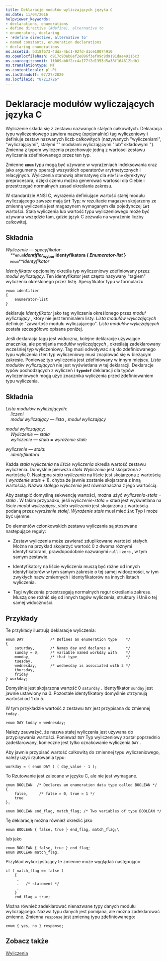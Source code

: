 ```yaml
---
title: Deklaracje modułów wyliczających języka C
ms.date: 11/04/2016
helpviewer_keywords:
- declarations, enumerations
- define directive (#define), alternative to
- enumerators, declaring
- '#define directive, alternative to'
- named constants, enumeration declarations
- declaring enumerations
ms.assetid: bd18f673-4dda-4bc1-92fd-d1ce10074910
ms.openlocfilehash: d917c93ab8ef2e896f3ef09c9d9191dae49116c3
ms.sourcegitcommit: 1f009ab0f2cc4a177f2d1353d5a38f164612bdb1
ms.translationtype: MT
ms.contentlocale: pl-PL
ms.lasthandoff: 07/27/2020
ms.locfileid: "87213726"
---
```

# <a name="c-enumeration-declarations"></a>Deklaracje modułów wyliczających języka C

Wyliczenie składa się z zestawu nazwanych stałych całkowitych. Deklaracja typu wyliczeniowego zawiera nazwę (opcjonalnie) tag wyliczeniowy i definiuje zestaw nazwanych liczb całkowitych (nazywanych "wyliczeniami", "wyliczającymi", stałymi "" modułami wyliczającymi "lub" składowymi "). Zmienna z typem wyliczenia przechowuje jedną z wartości zestawu wyliczenia zdefiniowanego przez ten typ.

Zmienne **`enum`** typu mogą być używane w wyrażeniach indeksowania oraz jako argumenty operacji wszystkich operatorów arytmetycznych i relacyjnych. Wyliczenia stanowią alternatywę dla `#define` dyrektywy preprocesora, dzięki czemu można generować wartości dla Ciebie i przestrzegać normalnych zasad określania zakresu.

W standardzie ANSI C, wyrażenia definiujące wartość stałej modułu wyliczającego zawsze mają **`int`** Typ; w rezultacie magazyn skojarzony ze zmienną wyliczenia jest magazynem wymaganym dla pojedynczej **`int`** wartości. Stała wyliczenia lub wartość typu wyliczeniowego może być używana wszędzie tam, gdzie język C zezwala na wyrażenie liczby całkowitej.

## <a name="syntax"></a>Składnia

*Wyliczenie — specyfikator*:<br/>
&nbsp;&nbsp;&nbsp;&nbsp;**`enum`***identifier*<sub>wybór</sub> **identyfikatora {** *Enumerator-list* **}**<br/>
&nbsp;&nbsp;&nbsp;&nbsp;**`enum`***Identyfikator*

*Identyfikator* opcjonalny określa typ wyliczeniowy zdefiniowany przez *moduł wyliczający*. Ten identyfikator jest często nazywany "tagiem" wyliczenia określonego przez listę. Specyfikator typu w formularzu

```
enum identifier
{
    enumerator-list
}
```

deklaruje *Identyfikator* jako tag wyliczenia określonego przez *moduł wyliczający* , który nie jest terminalem listy. *Lista modułów wyliczających* definiuje "zawartość modułu wyliczającego". *Lista modułów wyliczających* została szczegółowo opisana poniżej.

Jeśli deklaracja tagu jest widoczna, kolejne deklaracje używające znacznika, ale pomijania modułów *wyliczających* , określają zadeklarowany wcześniej typ wyliczeniowy. Tag musi odwoływać się do zdefiniowanego typu wyliczenia i ten typ wyliczeniowy musi znajdować się w bieżącym zakresie. Ponieważ typ wyliczenia jest zdefiniowany w innym miejscu, *Lista modułów wyliczających* nie jest wyświetlana w tej deklaracji. Deklaracje typów pochodzących z wyliczeń i **`typedef`** deklaracji dla typów wyliczeniowych mogą użyć znacznika wyliczenia przed zdefiniowaniem typu wyliczenia.

## <a name="syntax"></a>Składnia

*Lista modułów wyliczających*:<br/>
&nbsp;&nbsp;&nbsp;&nbsp;*liczeni*<br/>
&nbsp;&nbsp;&nbsp;&nbsp;*moduł wyliczający — lista* **,** *moduł wyliczający*

*moduł wyliczający*:<br/>
&nbsp;&nbsp;&nbsp;&nbsp;*Wyliczenie — stała*<br/>
&nbsp;&nbsp;&nbsp;&nbsp;*wyliczenie — stała* **=** *wyrażenie stałe*

*wyliczenie — stała*:<br/>
&nbsp;&nbsp;&nbsp;&nbsp;*identyfikatora*

Każda *stała wyliczenia* na *liście wyliczenia* określa wartość zestawu wyliczenia. Domyślnie pierwsza *stała Wyliczenie* jest skojarzona z wartością 0. Następna *stała wyliczenia* na liście jest skojarzona z wartością ( *wyrażenie stałe* + 1), chyba że jawnie zostanie skojarzona z inną wartością. Nazwa *stałego wyliczenia* jest równoznaczna z jego wartością.

Aby zastąpić domyślną sekwencję wartości, można użyć *wyliczenia-stała = stała* . W takim przypadku, jeśli *wyliczenie-stała = stała* jest wyświetlana na *liście moduł wyliczający*, *stała wyliczenia* jest skojarzona z wartością podaną przez *wyrażenie stałej*. *Wyrażenie stałe* musi mieć **`int`** Typ i może być ujemne.

Do elementów członkowskich zestawu wyliczania są stosowane następujące reguły:

- Zestaw wyliczenia może zawierać zduplikowane wartości stałych. Można na przykład skojarzyć wartość 0 z dwoma różnymi identyfikatorami, prawdopodobnie nazwanymi `null` i `zero` , w tym samym zestawie.

- Identyfikatory na liście wyliczenia muszą być różne od innych identyfikatorów w tym samym zakresie o tej samej widoczności, w tym zwykłych nazw zmiennych i identyfikatorów na innych listach wyliczenia.

- Tagi wyliczenia przestrzegają normalnych reguł określania zakresu. Muszą one różnić się od innych tagów wyliczenia, struktury i Unii o tej samej widoczności.

## <a name="examples"></a>Przykłady

Te przykłady ilustrują deklaracje wyliczenia:

```
enum DAY            /* Defines an enumeration type    */
{
    saturday,       /* Names day and declares a       */
    sunday = 0,     /* variable named workday with    */
    monday,         /* that type                      */
    tuesday,
    wednesday,      /* wednesday is associated with 3 */
    thursday,
    friday
} workday;
```

Domyślnie jest skojarzona wartość 0 `saturday` . Identyfikator `sunday` jest jawnie ustawiony na 0. Pozostałe identyfikatory domyślnie otrzymują wartości od 1 do 5.

W tym przykładzie wartość z zestawu `DAY` jest przypisana do zmiennej `today` .

```
enum DAY today = wednesday;
```

Należy zauważyć, że nazwa stałej wyliczenia jest używana do przypisywania wartości. Ponieważ `DAY` Typ wyliczeniowy został poprzednio zadeklarowany, konieczne jest tylko oznakowanie wyliczenia `DAY` .

Aby jawnie przypisać wartość całkowitą do zmiennej typu wyliczeniowego, należy użyć rzutowania typu:

```
workday = ( enum DAY ) ( day_value - 1 );
```

To Rzutowanie jest zalecane w języku C, ale nie jest wymagane.

```
enum BOOLEAN  /* Declares an enumeration data type called BOOLEAN */
{
    false,     /* false = 0, true = 1 */
    true
};

enum BOOLEAN end_flag, match_flag; /* Two variables of type BOOLEAN */
```

Tę deklarację można również określić jako

```
enum BOOLEAN { false, true } end_flag, match_flag;\
```

lub jako

```
enum BOOLEAN { false, true } end_flag;
enum BOOLEAN match_flag;
```

Przykład wykorzystujący te zmienne może wyglądać następująco:

```
if ( match_flag == false )
    {
     .
     .   /* statement */
     .
    }
    end_flag = true;
```

Można również zadeklarować nienazwane typy danych modułu wyliczającego. Nazwa typu danych jest pomijana, ale można zadeklarować zmienne. Zmienna `response` jest zmienną typu zdefiniowanego:

```
enum { yes, no } response;
```

## <a name="see-also"></a>Zobacz także

[Wyliczenia](../cpp/enumerations-cpp.md)
